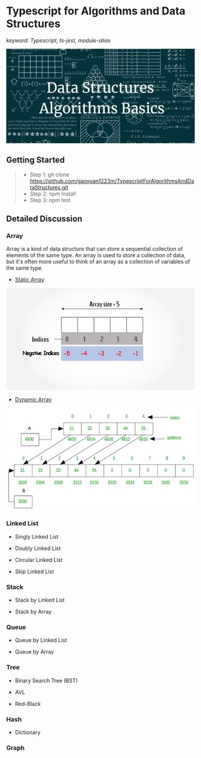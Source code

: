 # Typescript for Algorithms and Data Structures

*keyword*: *Typescript, ts-jest, module-alias*

![Algorithms and Data Structures](./assets/img/main/background.png)

## Getting Started

> - Step 1: git clone https://github.com/gaoyuan1223m/TypescriptForAlgorithmsAndDataStructures.git
> - Step 2: npm install
> - Step 3: npm test

## Detailed Discussion

### Array
Array is a kind of data structure that can store a sequential collection of elements of the same type. An array is used to store a collection of data, but it's often more useful to think of an array as a collection of variables of the same type.
- [Static Array](https://github.com/gaoyuan1223m/TypescriptForAlgorithmsAndDataStructures/blob/master/src/DataStructure/array/static-array.ts)

<img src="assets/img/array/static-array.png">

- [Dynamic Array](https://github.com/gaoyuan1223m/TypescriptForAlgorithmsAndDataStructures/blob/master/src/DataStructure/array/dynamic-array.ts)

<img src="assets/img/array/dynamic-array.png">

### Linked List

- Singly Linked List

- Doubly Linked List

- Circular Linked List

- Skip Linked List

### Stack

- Stack by Linked List

- Stack by Array

### Queue

- Queue by Linked List

- Queue by Array

### Tree

- Binary Search Tree (BST)

- AVL

- Red-Black

### Hash

- Dictionary

### Graph
